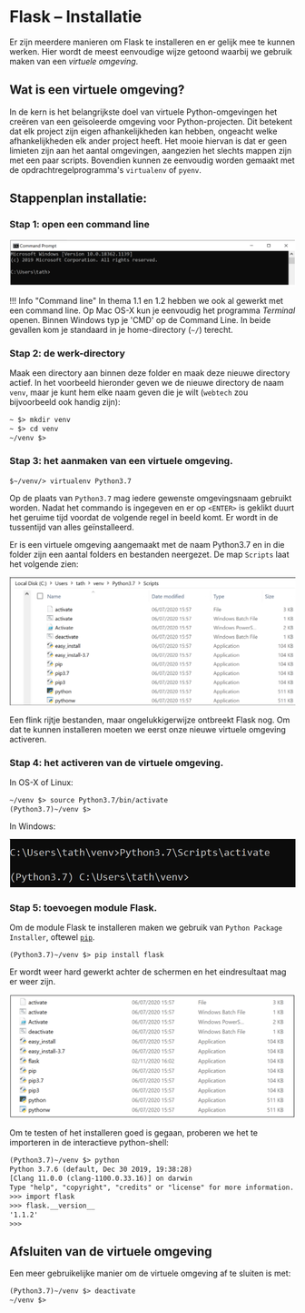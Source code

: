 # Flask – Installatie

Er zijn meerdere manieren om Flask te installeren en er gelijk mee te kunnen werken. Hier wordt de meest eenvoudige wijze getoond waarbij we gebruik maken van een *virtuele omgeving*.

## Wat is een virtuele omgeving?

In de kern is het belangrijkste doel van virtuele Python-omgevingen het creëren van een geïsoleerde omgeving voor Python-projecten. Dit betekent dat elk project zijn eigen afhankelijkheden kan hebben, ongeacht welke afhankelijkheden elk ander project heeft. Het mooie hiervan is dat er geen limieten zijn aan het aantal omgevingen, aangezien het slechts mappen zijn met een paar scripts. Bovendien kunnen ze eenvoudig worden gemaakt met de opdrachtregelprogramma's `virtualenv` of `pyenv`.

## Stappenplan installatie:

### Stap 1: open een command line 

![Voorbeeld van een command-line in Windows](imgs/installatie-1.png)

!!! Info "Command line"
    In thema 1.1 en 1.2 hebben we ook al gewerkt met een command line. Op Mac OS-X kun je eenvoudig het programma *Terminal* openen. Binnen Windows typ je 'CMD' op de Command Line. In beide gevallen kom je standaard in je home-directory (`~/`) terecht.

### Stap 2: de werk-directory

Maak een directory aan binnen deze folder en maak deze nieuwe directory actief. In het voorbeeld hieronder geven we de nieuwe directory de naam `venv`, maar je kunt hem elke naam geven die je wilt (`webtech` zou bijvoorbeeld ook handig zijn):

```shell
~ $> mkdir venv
~ $> cd venv
~/venv $> 
```

### Stap 3: het aanmaken van een virtuele omgeving.

```shell
$~/venv/> virtualenv Python3.7
```

Op de plaats van `Python3.7` mag iedere gewenste omgevingsnaam gebruikt worden. Nadat het commando is ingegeven en er op `<ENTER>` is geklikt duurt het geruime tijd voordat de volgende regel in beeld komt. Er wordt in de tussentijd van alles geïnstalleerd.

Er is een virtuele omgeving aangemaakt met de naam Python3.7 en in die folder zijn een aantal folders en bestanden neergezet. De map `Scripts` laat het volgende zien:

![De directory na het aanmaken van de virtuele omgeving](imgs/installatie-2.png)

Een flink rijtje bestanden, maar ongelukkigerwijze ontbreekt Flask nog. Om dat te kunnen installeren moeten we eerst onze nieuwe virtuele omgeving activeren.

### Stap 4: het activeren van de virtuele omgeving.

In OS-X of Linux:

```shell
~/venv $> source Python3.7/bin/activate
(Python3.7)~/venv $>
```

In Windows:

![Installatie op Windows](imgs/installatie-3.png)

### Stap 5: toevoegen module Flask. 

Om de module Flask te installeren maken we gebruik van `Python Package Installer`, oftewel [`pip`](https://pypi.org/project/pip/).

```shell
(Python3.7)~/venv $> pip install flask
```

Er wordt weer hard gewerkt achter de schermen en het eindresultaat mag er weer zijn.

![Directory listing na de installatie van flask](imgs/installatie-4.png)

Om te testen of het installeren goed is gegaan, proberen we het te importeren in de interactieve python-shell:

```shell hl_lines="5"
(Python3.7)~/venv $> python
Python 3.7.6 (default, Dec 30 2019, 19:38:28) 
[Clang 11.0.0 (clang-1100.0.33.16)] on darwin
Type "help", "copyright", "credits" or "license" for more information.
>>> import flask
>>> flask.__version__
'1.1.2'
>>> 
```

## Afsluiten van de virtuele omgeving

Een meer gebruikelijke manier om de virtuele omgeving af te sluiten is met:

```shell
(Python3.7)~/venv $> deactivate
~/venv $> 
```








